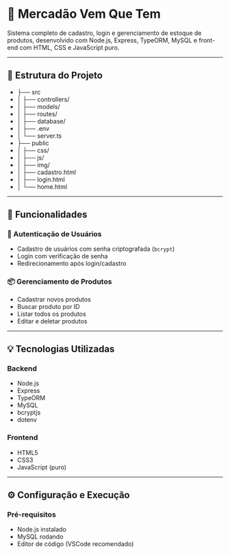 # 🛒 Mercadão Vem Que Tem

Sistema completo de cadastro, login e gerenciamento de estoque de produtos, desenvolvido com Node.js, Express, TypeORM, MySQL e front-end com HTML, CSS e JavaScript puro.

---

## 📁 Estrutura do Projeto

- ├── src
- │ ├── controllers/
- │ ├── models/
- │ ├── routes/
- │ ├── database/
- │ ├── .env
- │ └── server.ts
- ├── public
- │ ├── css/
- │ ├── js/
- │ ├── img/
- │ ├── cadastro.html
- │ ├── login.html
- │ └── home.html

---

## 🚀 Funcionalidades

### 🔐 Autenticação de Usuários
- Cadastro de usuários com senha criptografada (`bcrypt`)
- Login com verificação de senha
- Redirecionamento após login/cadastro

### 📦 Gerenciamento de Produtos
- Cadastrar novos produtos
- Buscar produto por ID
- Listar todos os produtos
- Editar e deletar produtos

---

## 💡 Tecnologias Utilizadas

### Backend
- Node.js
- Express
- TypeORM
- MySQL
- bcryptjs
- dotenv

### Frontend
- HTML5
- CSS3
- JavaScript (puro)

---

## ⚙️ Configuração e Execução

### Pré-requisitos
- Node.js instalado
- MySQL rodando
- Editor de código (VSCode recomendado)
